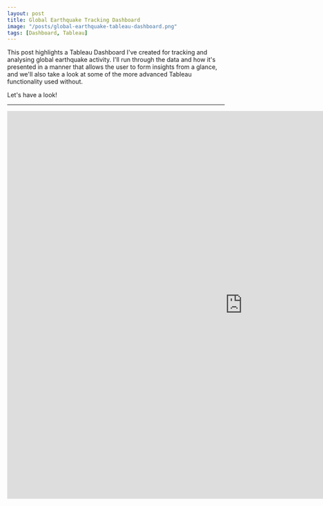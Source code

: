 ```yaml
---
layout: post
title: Global Earthquake Tracking Dashboard
image: "/posts/global-earthquake-tableau-dashboard.png"
tags: [Dashboard, Tableau]
---
```


This post highlights a Tableau Dashboard I've created for tracking and analysing global earthquake activity. 
I'll run through the data and how it's presented in a manner that allows the user to form insights from a glance, and
we'll also take a look at some of the more advanced Tableau functionality used without.

Let's have a look!

---

<iframe seamless frameborder="0" src="https://public.tableau.com/views/World_Earthquakes/EarthquakeTracker?:language=en-US&publish=yes&:sid=&:redirect=auth&:display_count=n&:origin=viz_share_link&:embed=yes&:showVizHome=no" width = '1090' height = '900'></iframe>